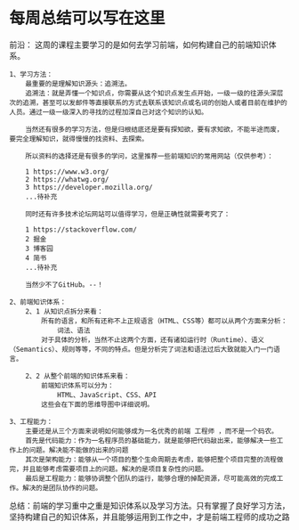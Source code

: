 # 每周总结可以写在这里
 前沿：
    这周的课程主要学习的是如何去学习前端，如何构建自己的前端知识体系。

    1、学习方法：
        最重要的是理解知识源头：追溯法。
        追溯法：就是弄懂一个知识点，你需要从这个知识点发生点开始，一级一级的往源头深层次的追溯，甚至可以发邮件等直接联系的方式去联系该知识点或名词的创始人或者目前在维护的人员。通过一级一级深入的寻找的过程加深自己对这个知识的认知。

        当然还有很多的学习方法，但是归根结底还是要有探知欲，要有求知欲，不能半途而废，要完全理解知识，就得慢慢的找资料、去探索。

        所以资料的选择还是有很多的学问，这里推荐一些前端知识的常用网站（仅供参考）：

        1 https://www.w3.org/
        2 https://whatwg.org/
        3 https://developer.mozilla.org/
        ...待补充

        同时还有许多技术论坛网站可以值得学习，但是正确性就需要考究了：

        1 https://stackoverflow.com/
        2 掘金
        3 博客园
        4 简书
        ...待补充

        当然少不了GitHub。--！

    2、前端知识体系：
        2、1 从知识点拆分来看：
            所有的语言，和所有还称不上正规语言（HTML、CSS等）都可以从两个方面来分析：
                词法、语法
            对于具体的分析，当然不止这两个方面，还有诸如运行时（Runtime）、语义（Semantics）、规则等等，不同的特点。但是分析完了词法和语法过后大致就能入门一门语言。

        2、2 从整个前端的知识体系来看： 
            前端知识体系可以分为：
                HTML、JavaScript、CSS、API
            这些会在下面的思维导图中详细说明。
    
    3、工程能力：
        主要还是从三个方面来说明如何能够成为一名优秀的前端 工程师 ，而不是一个码农。
        首先是代码能力：作为一名程序员的基础能力，就是能够把代码敲出来，能够解决一些工作上的问题。解决能不能做的出来的问题
        其次是架构能力：能够从一个项目的整个生命周期去考虑，能够把整个项目完整的流程做完，并且能够考虑需要项目上的问题。解决的是项目复杂性的问题。
        最后是工程能力：能够协调整个团队的运行，能够合理的掉配资源，尽可能高效的完成工作。解决的是团队协作的问题。

 总结：前端的学习重中之重是知识体系以及学习方法。只有掌握了良好学习方法，坚持构建自己的知识体系，并且能够运用到工作之中，才是前端工程师的成功之路
        
